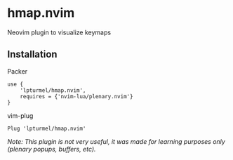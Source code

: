 # hmap.nvim
Neovim plugin to visualize keymaps

## Installation

Packer
```vim
use {
    'lpturmel/hmap.nvim',
    requires = {'nvim-lua/plenary.nvim'}
}
```

vim-plug
```vim
Plug 'lpturmel/hmap.nvim'
```

*Note: This plugin is not very useful, it was made for learning purposes only (plenary popups, buffers, etc).*
